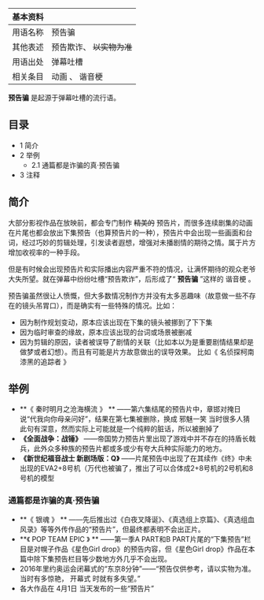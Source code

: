 |  **基本资料**  ||
|---|---|
|用语名称  |  预告骗   |
|其他表述  |  预告欺诈、 ~~以实物为准~~  |
|用语出处  |  弹幕吐槽   |
|相关条目  |  动画  、  谐音梗   |
  
**预告骗** 是起源于弹幕吐槽的流行语。

##  目录

  * 1  简介 
  * 2  举例 
    * 2.1  通篇都是诈骗的真·预告骗 
  * 3  注释 

##  简介

大部分影视作品在放映前，都会专门制作 ~~精美的~~
预告片，而很多连续剧集的动画在片尾也都会放出下集预告（也算预告片的一种），预告片中会出现一些画面和台词，经过巧妙的剪辑处理，引发读者遐想，增强对未播剧情的期待之情。属于片方增加收视率的一种手段。

但是有时候会出现预告片和实际播出内容严重不符的情况，让满怀期待的观众老爷大失所望。就在弹幕中纷纷吐槽“预告欺诈”，后形成了“ **预告骗** ”这样的
谐音梗  。

预告骗虽然很让人愤慨，但大多数情况制作方并没有太多恶趣味（故意做一些不存在的镜头吊胃口），而是确实有一些特殊的情况。比如：

  * 因为制作规划变动，原本应该出现在下集的镜头被挪到了下下集 
  * 因为临时审查的缘故，原本应该出现的台词或场景被删减 
  * 因为剪辑的原因，读者被误导了剧情的关联（比如本以为是重要剧情结果却是做梦或者幻想）。而且有可能是片方故意做出的误导效果。  比如《  名侦探柯南 漆黑的追踪者  》 

##  举例

  * **《 秦时明月之沧海横流  》 ** ——第六集结尾的预告片中，章邯对掩日说“代我向你母亲问好”，结果在第七集被删除，换成  邪魅一笑  当时很多人猜此句有深意，然而实际上可能就是一个纯粹的脏话，所以被删掉了 
  * **《全面战争：战锤》** ——帝国势力预告片里出现了游戏中并不存在的持盾长戟兵，此外众多种族的预告片都或多或少有夸大兵种实际能力的地方。 
  * **《新世纪福音战士 新剧场版：Q》** ——片尾预告中出现了在其续作《终》中未出现的EVA2+8号机（万代也被骗了，推出了可以合体成2+8号机的2号机和8号机的模型 

###  通篇都是诈骗的真·预告骗

  * **《 银魂  》 ** ——先后推出过《白夜叉降诞》、《真选组上京篇》、《真选组血风录》等等外传作品的“预告片”，但最终都表明不会出正片。 
  * **《 POP TEAM EPIC  》 ** ——第一季A PART和B PART片尾的“下集预告”栏目是对幌子作品《星色Girl drop》的预告内容，但《星色Girl drop》作品在本篇中除下集预告栏目等少数地方外几乎不会出现。 
  * 2016年里约奥运会闭幕式的“东京8分钟”——“预告仅供参考，请以实物为准。当时有多惊艳，  开幕式  时就有多失望。” 
  * 各大作品在  4月1日  当天发布的一些“预告片” 